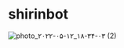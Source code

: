 # shirinbot

![photo_۲۰۲۲-۰۵-۱۲_۱۸-۳۴-۰۳ (2)](https://user-images.githubusercontent.com/100312857/168094177-5c6a7795-29cb-46ef-8afb-44aa822886a9.jpg)
